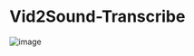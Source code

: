 # Vid2Sound-Transcribe
![image](https://github.com/MANIKANTA-POTNURU/Vid2Sound-Transcribe/assets/110116617/1b8d53a4-2607-4b50-bfd2-58b36b5028ba)


